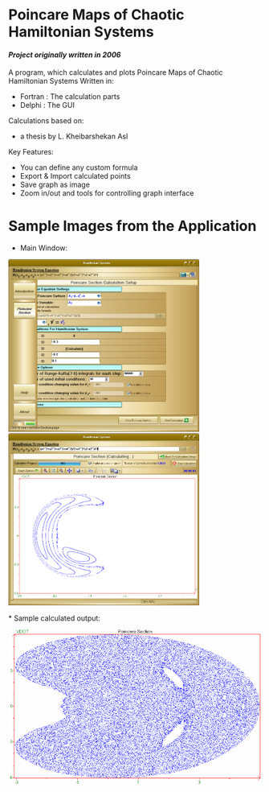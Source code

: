 # Poincare Maps of Chaotic Hamiltonian Systems
<b><i><h4>Project originally written in 2006</h4></i></b>

A program, which calculates and plots Poincare Maps of Chaotic Hamiltonian Systems
Written in:
* Fortran : The calculation parts
* Delphi  : The GUI

Calculations based on:
* a thesis by L. Kheibarshekan Asl

Key Features:
* You can define any custom formula
* Export & Import calculated points
* Save graph as image
* Zoom in/out and tools for controlling graph interface

# Sample Images from the Application
* Main Window:
<p>
<img src="readme-files/window-1.png" width="380"> <img src="readme-files/window-2.png" width="380">
<p>
* Sample calculated output:
<p>
<img src="readme-files/sample.png" width="800">
